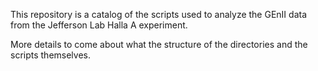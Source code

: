 This repository is a catalog of the scripts used to analyze the GEnII data
from the Jefferson Lab Halla A experiment. 

More details to come about what the structure of the directories and the 
scripts themselves. 
